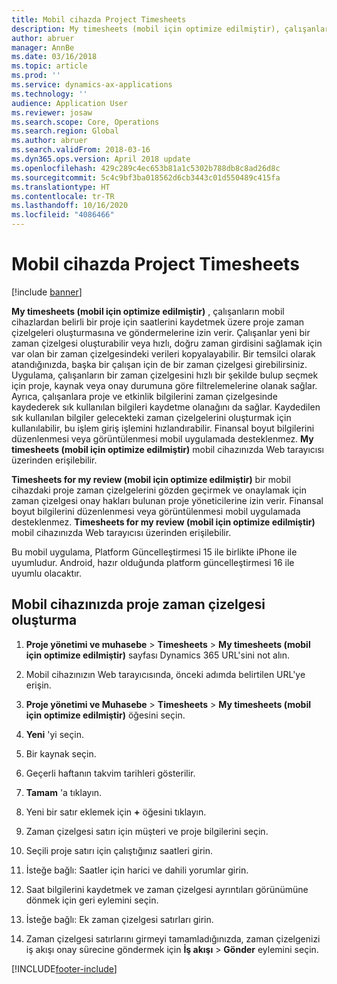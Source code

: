 ```yaml
---
title: Mobil cihazda Project Timesheets
description: My timesheets (mobil için optimize edilmiştir), çalışanların mobil cihazlardan belirli bir proje için saatlerini kaydetmek üzere proje zaman çizelgeleri oluşturmasına ve göndermelerine izin verir.
author: abruer
manager: AnnBe
ms.date: 03/16/2018
ms.topic: article
ms.prod: ''
ms.service: dynamics-ax-applications
ms.technology: ''
audience: Application User
ms.reviewer: josaw
ms.search.scope: Core, Operations
ms.search.region: Global
ms.author: abruer
ms.search.validFrom: 2018-03-16
ms.dyn365.ops.version: April 2018 update
ms.openlocfilehash: 429c289c4ec653b81a1c5302b788db8c8ad26d8c
ms.sourcegitcommit: 5c4c9bf3ba018562d6cb3443c01d550489c415fa
ms.translationtype: HT
ms.contentlocale: tr-TR
ms.lasthandoff: 10/16/2020
ms.locfileid: "4086466"
---
```

# <a name="project-timesheets-on-a-mobile-device"></a>Mobil cihazda Project Timesheets

[!include [banner](../includes/banner.md)]

**My timesheets (mobil için optimize edilmiştir)** , çalışanların mobil cihazlardan belirli bir proje için saatlerini kaydetmek üzere proje zaman çizelgeleri oluşturmasına ve göndermelerine izin verir. Çalışanlar yeni bir zaman çizelgesi oluşturabilir veya hızlı, doğru zaman girdisini sağlamak için var olan bir zaman çizelgesindeki verileri kopyalayabilir. Bir temsilci olarak atandığınızda, başka bir çalışan için de bir zaman çizelgesi girebilirsiniz. Uygulama, çalışanların bir zaman çizelgesini hızlı bir şekilde bulup seçmek için proje, kaynak veya onay durumuna göre filtrelemelerine olanak sağlar. Ayrıca, çalışanlara proje ve etkinlik bilgilerini zaman çizelgesinde kaydederek sık kullanılan bilgileri kaydetme olanağını da sağlar. Kaydedilen sık kullanılan bilgiler gelecekteki zaman çizelgelerini oluşturmak için kullanılabilir, bu işlem giriş işlemini hızlandırabilir. Finansal boyut bilgilerini düzenlenmesi veya görüntülenmesi mobil uygulamada desteklenmez. **My timesheets (mobil için optimize edilmiştir)** mobil cihazınızda Web tarayıcısı üzerinden erişilebilir.

**Timesheets for my review (mobil için optimize edilmiştir)** bir mobil cihazdaki proje zaman çizelgelerini gözden geçirmek ve onaylamak için zaman çizelgesi onay hakları bulunan proje yöneticilerine izin verir. Finansal boyut bilgilerini düzenlenmesi veya görüntülenmesi mobil uygulamada desteklenmez. **Timesheets for my review (mobil için optimize edilmiştir)** mobil cihazınızda Web tarayıcısı üzerinden erişilebilir.

Bu mobil uygulama, Platform Güncelleştirmesi 15 ile birlikte iPhone ile uyumludur.
Android, hazır olduğunda platform güncelleştirmesi 16 ile uyumlu olacaktır.

## <a name="create-a-project-timesheet-on-your-mobile-device"></a>Mobil cihazınızda proje zaman çizelgesi oluşturma

1.  **Proje yönetimi ve muhasebe** \> **Timesheets** \> **My timesheets (mobil için optimize edilmiştir)** sayfası Dynamics 365 URL'sini not alın.

2.  Mobil cihazınızın Web tarayıcısında, önceki adımda belirtilen URL'ye erişin.
 
3.  **Proje yönetimi ve Muhasebe** \> **Timesheets** \> **My timesheets (mobil için optimize edilmiştir)** öğesini seçin.

4.  **Yeni** 'yi seçin.

5.  Bir kaynak seçin.

6.  Geçerli haftanın takvim tarihleri gösterilir.

7.  **Tamam** 'a tıklayın.

8.  Yeni bir satır eklemek için **+** öğesini tıklayın.

9.  Zaman çizelgesi satırı için müşteri ve proje bilgilerini seçin.

10. Seçili proje satırı için çalıştığınız saatleri girin.

11. İsteğe bağlı: Saatler için harici ve dahili yorumlar girin.

12. Saat bilgilerini kaydetmek ve zaman çizelgesi ayrıntıları görünümüne dönmek için geri eylemini seçin.

13. İsteğe bağlı: Ek zaman çizelgesi satırları girin.

14. Zaman çizelgesi satırlarını girmeyi tamamladığınızda, zaman çizelgenizi iş akışı onay sürecine göndermek için **İş akışı** \> **Gönder** eylemini seçin.


[!INCLUDE[footer-include](../includes/footer-banner.md)]